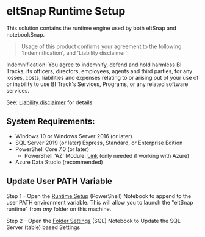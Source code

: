 # eltSnap Runtime Setup

This solution contains the runtime engine used by both eltSnap and notebookSnap.

> Usage of this product confirms your agreement to the following 'Indemnification', and 'Liability disclaimer':

Indemnification: You agree to indemnify, defend and hold harmless BI Tracks, its officers, directors, employees, agents and third parties, for any losses, costs, liabilities and expenses relating to or arising out of your use of or inability to use BI Track's Services, Programs, or any related software services.

See: [Liability disclaimer](liability_disclaimer.md) for details

## System Requirements:
- Windows 10 or Windows Server 2016 (or later)
- SQL Server 2019 (or later) Express, Standard, or Enterprise Edition
- PowerShell Core 7.0 (or later)
    - PowerShell 'AZ' Module: [Link](https://docs.microsoft.com/en-us/powershell/azure/install-az-ps?view=azps-5.9.0) (only needed if working with Azure)
- Azure Data Studio (recommended)

## Update User PATH Variable

Step 1 - Open the [Runtime Setup](runtime_setup.ipynb) (PowerShell) Notebook to append to the user PATH environment variable. This will allow you to launch the "eltSnap runtime" from _any_ folder on this machine.

Step 2 - Open the [Folder Settings](folder_settings.ipynb) (SQL) Notebook to Update the SQL Server (table) based Settings